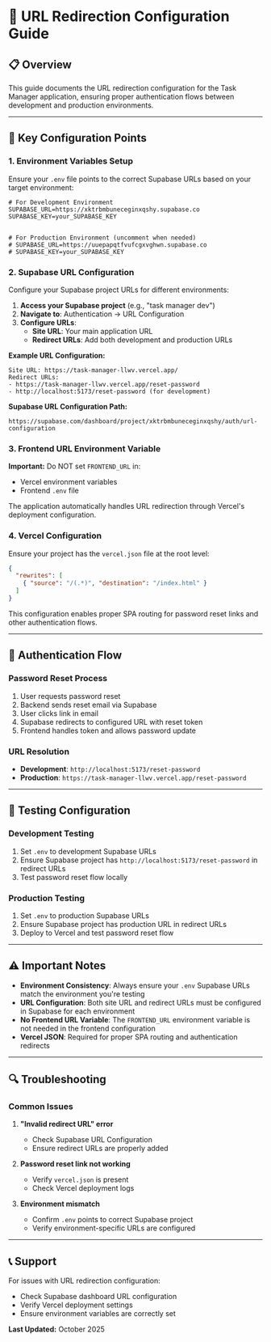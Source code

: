 # 🔗 URL Redirection Configuration Guide

## 📋 Overview

This guide documents the URL redirection configuration for the Task Manager application, ensuring proper authentication flows between development and production environments.

---

## 🎯 Key Configuration Points

### 1. Environment Variables Setup

Ensure your `.env` file points to the correct Supabase URLs based on your target environment:

```env
# For Development Environment
SUPABASE_URL=https://xktrbmbuneceginxqshy.supabase.co
SUPABASE_KEY=your_SUPABASE_KEY


# For Production Environment (uncomment when needed)
# SUPABASE_URL=https://uuepapqtfvufcgxvghwn.supabase.co
# SUPABASE_KEY=your_SUPABASE_KEY
```

### 2. Supabase URL Configuration

Configure your Supabase project URLs for different environments:

1. **Access your Supabase project** (e.g., "task manager dev")
2. **Navigate to**: Authentication → URL Configuration
3. **Configure URLs**:
   - **Site URL**: Your main application URL
   - **Redirect URLs**: Add both development and production URLs

**Example URL Configuration:**
```
Site URL: https://task-manager-llwv.vercel.app/
Redirect URLs:
- https://task-manager-llwv.vercel.app/reset-password
- http://localhost:5173/reset-password (for development)
```

**Supabase URL Configuration Path:**
```
https://supabase.com/dashboard/project/xktrbmbuneceginxqshy/auth/url-configuration
```

### 3. Frontend URL Environment Variable

**Important:** Do NOT set `FRONTEND_URL` in:
- Vercel environment variables
- Frontend `.env` file

The application automatically handles URL redirection through Vercel's deployment configuration.

### 4. Vercel Configuration

Ensure your project has the `vercel.json` file at the root level:

```json
{
  "rewrites": [
    { "source": "/(.*)", "destination": "/index.html" }
  ]
}
```

This configuration enables proper SPA routing for password reset links and other authentication flows.

---

## 🔄 Authentication Flow

### Password Reset Process

1. User requests password reset
2. Backend sends reset email via Supabase
3. User clicks link in email
4. Supabase redirects to configured URL with reset token
5. Frontend handles token and allows password update

### URL Resolution

- **Development**: `http://localhost:5173/reset-password`
- **Production**: `https://task-manager-llwv.vercel.app/reset-password`

---

## 🧪 Testing Configuration

### Development Testing

1. Set `.env` to development Supabase URLs
2. Ensure Supabase project has `http://localhost:5173/reset-password` in redirect URLs
3. Test password reset flow locally

### Production Testing

1. Set `.env` to production Supabase URLs
2. Ensure Supabase project has production URL in redirect URLs
3. Deploy to Vercel and test password reset flow

---

## ⚠️ Important Notes

- **Environment Consistency**: Always ensure your `.env` Supabase URLs match the environment you're testing
- **URL Configuration**: Both site URL and redirect URLs must be configured in Supabase for each environment
- **No Frontend URL Variable**: The `FRONTEND_URL` environment variable is not needed in the frontend configuration
- **Vercel JSON**: Required for proper SPA routing and authentication redirects

---

## 🔍 Troubleshooting

### Common Issues

1. **"Invalid redirect URL" error**
   - Check Supabase URL Configuration
   - Ensure redirect URLs are properly added

2. **Password reset link not working**
   - Verify `vercel.json` is present
   - Check Vercel deployment logs

3. **Environment mismatch**
   - Confirm `.env` points to correct Supabase project
   - Verify environment-specific URLs are configured

---

## 📞 Support

For issues with URL redirection configuration:
- Check Supabase dashboard URL configuration
- Verify Vercel deployment settings
- Ensure environment variables are correctly set

**Last Updated:** October 2025
